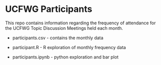 # UCFWG Participants

This repo contains information regarding the frequency of attendance for the UCFWG 
Topic Discussion Meetings held each month. 

* participants.csv - contains the monthly data

* participant.R - R exploration of monthly frequency data

* participants.ipynb - python exploration and bar plot